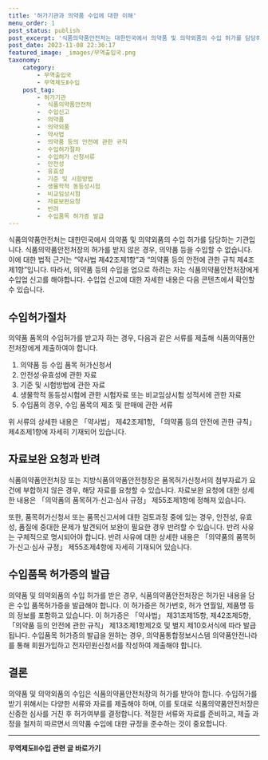 ```yaml
---
title: '허가기관과 의약품 수입에 대한 이해'
menu_order: 1
post_status: publish
post_excerpt: '식품의약품안전처는 대한민국에서 의약품 및 의약외품의 수입 허가를 담당하는 기관입니다. 식품의약품안전처장의 허가를 받지 않은 경우, 의약품 등을 수입할 수 없습니다. 이에 대한 법적 근거는  약사법 제42조제1항 과  의약품 등의 안전에 관한 규칙 제4조제1항 입니다. 따라서, 의약품 등의 수입을 업으로 하려는 자는 식품의약품안전처장에게 수입업 신고를 해야합니다. 수입업 신고에 대한 자세한 내용은 다음 콘텐츠에서 확인할 수 있습니다.'
post_date: 2023-11-08 22:36:17
featured_image: _images/무역출입국.png
taxonomy:
    category:
        - 무역출입국
        - 무역제도Ⅱ수입
    post_tag:
        - 허가기관
        -  식품의약품안전처
        -  수입신고
        -  의약품
        -  의약외품
        -  약사법
        -  의약품 등의 안전에 관한 규칙
        -  수입허가절차
        -  수입허가 신청서류
        -  안전성
        -  유효성
        -  기준 및 시험방법
        -  생물학적 동등성시험
        -  비교임상시험
        -  자료보완요청
        -  반려
        -  수입품목 허가증 발급
---
```



식품의약품안전처는 대한민국에서 의약품 및 의약외품의 수입 허가를 담당하는 기관입니다. 식품의약품안전처장의 허가를 받지 않은 경우, 의약품 등을 수입할 수 없습니다. 이에 대한 법적 근거는 “약사법 제42조제1항”과 “의약품 등의 안전에 관한 규칙 제4조제1항”입니다. 따라서, 의약품 등의 수입을 업으로 하려는 자는 식품의약품안전처장에게 수입업 신고를 해야합니다. 수입업 신고에 대한 자세한 내용은 다음 콘텐츠에서 확인할 수 있습니다.

## 수입허가절차

의약품 품목의 수입허가를 받고자 하는 경우, 다음과 같은 서류를 제출해 식품의약품안전처장에게 제출하여야 합니다.

1. 의약품 등 수입 품목 허가신청서
2. 안전성·유효성에 관한 자료
3. 기준 및 시험방법에 관한 자료
4. 생물학적 동등성시험에 관한 시험자료 또는 비교임상시험 성적서에 관한 자료
5. 수입품의 경우, 수입 품목의 제조 및 판매에 관한 서류

위 서류의 상세한 내용은 「약사법」 제42조제1항, 「의약품 등의 안전에 관한 규칙」 제4조제1항에 자세히 기재되어 있습니다.

## 자료보완 요청과 반려

식품의약품안전처장 또는 지방식품의약품안전청장은 품목허가신청서의 첨부자료가 요건에 부합하지 않은 경우, 해당 자료를 요청할 수 있습니다. 자료보완 요청에 대한 상세한 내용은 「의약품의 품목허가·신고·심사 규정」 제55조제1항에 정해져 있습니다.

또한, 품목허가신청서 또는 품목신고서에 대한 검토과정 중에 있는 경우, 안전성, 유효성, 품질에 중대한 문제가 발견되어 보완이 필요한 경우 반려할 수 있습니다. 반려 사유는 구체적으로 명시되어야 합니다. 반려 사유에 대한 상세한 내용은 「의약품의 품목허가·신고·심사 규정」 제55조제4항에 자세히 기재되어 있습니다.

## 수입품목 허가증의 발급

의약품 및 의약외품의 수입 허가를 받은 경우, 식품의약품안전처장은 허가된 내용을 담은 수입 품목허가증을 발급해야 합니다. 이 허가증은 허가번호, 허가 연월일, 제품명 등의 정보를 포함하고 있습니다. 이 허가증은 「약사법」 제31조제15항, 제42조제5항, 「의약품 등의 안전에 관한 규칙」 제13조제1항제2호 및 별지 제10호서식에 따라 발급됩니다. 수입품목 허가증의 발급을 원하는 경우, 의약품통합정보시스템 의약품안전나라를 통해 회원가입하고 전자민원신청서를 작성하여 제출해야 합니다.

## 결론

의약품 및 의약외품의 수입은 식품의약품안전처장의 허가를 받아야 합니다. 수입허가를 받기 위해서는 다양한 서류와 자료를 제출해야 하며, 이를 토대로 식품의약품안전처장은 신중한 심사를 거친 후 허가여부를 결정합니다. 적절한 서류와 자료를 준비하고, 제출 과정을 철저히 따르면서 의약품 수입에 대한 규정을 준수하는 것이 중요합니다.


<!-- wp:separator -->
<hr class="wp-block-separator has-alpha-channel-opacity"/>
<!-- /wp:separator -->

<!-- wp:group {"backgroundColor":"base","layout":{"type":"constrained"}} -->
<div class="wp-block-group has-base-background-color has-background"><!-- wp:paragraph {"align":"center","fontSize":"medium"} -->
<p class="has-text-align-center has-large-font-size"><strong>무역제도Ⅱ수입 관련 글 바로가기</strong></p>
<!-- /wp:paragraph -->


<!-- wp:latest-posts
{"categories":[{"id":14432,"count":19,"description":"","link":"https://uknowlaw.com/category/%eb%ac%b4%ec%97%ad%ec%a0%9c%eb%8f%84%e2%85%b1%ec%88%98%ec%9e%85/","name":"무역제도Ⅱ수입","slug":"무역제도Ⅱ수입","taxonomy":"category","parent":0,"meta":[],"_links":{"self":[{"href":"https://uknowlaw.com/wp-json/wp/v2/categories/14432"}],"collection":[{"href":"https://uknowlaw.com/wp-json/wp/v2/categories"}],"about":[{"href":"https://uknowlaw.com/wp-json/wp/v2/taxonomies/category"}],"wp:post_type":[{"href":"https://uknowlaw.com/wp-json/wp/v2/posts?categories=14432"}],"curies":[{"name":"wp","href":"https://api.w.org/{rel}","templated":true}]}}],"postsToShow":100,"excerptLength":28,"postLayout":"grid","columns":2,"featuredImageAlign":"left","featuredImageSizeSlug":"large","fontSize":"small"} /--></div>
<!-- /wp:group -->